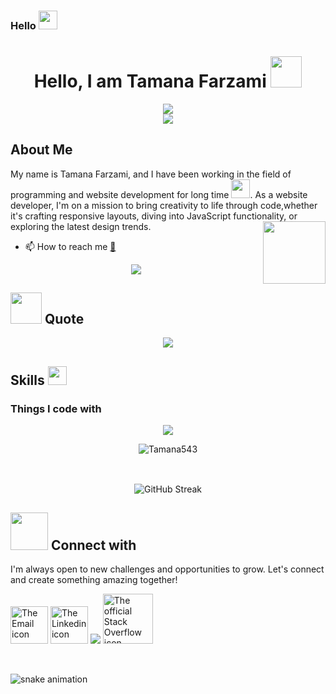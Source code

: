 ### Hello  <img src="https://emojis.slackmojis.com/emojis/images/1588315024/8823/hyperkitty.gif?1588315024" width="30" />

<h1 align="center">Hello, I am Tamana Farzami <img src="https://media.giphy.com/media/mGcNjsfWAjY5AEZNw6/giphy.gif" width="50"></h1>


 <div align="center" >
<a href="https://github.com/Tamana543" ><img src="https://readme-typing-svg.demolab.com?font=Bitter&weight=500&size=25&duration=4999&pause=1000&color=F0E7FF&center=true&multiline=true&random=true&width=1000&lines=Is+there+any+project+in+your+mind+,+find+me+here+:)" /></a>
  </div>
  
<div align="center">
<a href="https://github.com/Tamana543" ><img src="https://readme-typing-svg.demolab.com?font=Bitter&weight=500&size=25&duration=4999&pause=1000&color=F0E7FF&center=true&multiline=true&random=true&width=900&lines=Happy+To+See+You+Again+😄" /></a>
</div>

 
  
## About Me
My name is Tamana Farzami, and I have been working in the field of programming and website development for long time  <img src="https://emojis.slackmojis.com/emojis/images/1531849430/4246/blob-sunglasses.gif?1531849430" width="30"/>. 
As a  website developer, I'm on a mission to bring creativity to life through code,whether it's crafting responsive layouts, diving into JavaScript functionality, or exploring the latest design trends.
<img align='right' src='https://user-images.githubusercontent.com/5713670/87202985-820dcb80-c2b6-11ea-9f56-7ec461c497c3.gif' width='100'>


- 📫 How to reach me [📨](mailto:tamanafarzami33@gmail.com)



<div align="center">
<a href="https://quira.sh?utm_source=widgets&utm_campaign=Tamana543" ><img src="https://stats.quira.sh/Tamana543/github?theme=dark" /></a>
  </div>

  ## <img src="https://media.giphy.com/media/VgCDAzcKvsR6OM0uWg/giphy.gif" width="50"> Quote

<div align="center">
<a href="https://readme-daily-quotes.vercel.app/api" ><img src="https://readme-daily-quotes.vercel.app/api?theme=dark&font=courier_new&border_color=EDEADE&border_radius=20" /></a>
 <!--"Most good programmers do programming not because they expect to get paid or get adulation by the public, but because it is fun to program."
- Linus Torvalds
 &author=Tamana+Farzami&quote=Happiness+emanates+from+the+mind+and+sits+in+the+heart...+^_~
 -->
  </div>




## Skills <img src="https://media.giphy.com/media/WUlplcMpOCEmTGBtBW/giphy.gif" width="30">
<h3>Things I code with</h3>
<!--
<p align="center">
  <a href="https://skillicons.dev">
    <img src="https://skillicons.dev/icons?i=html,css,sass,tailwind,javascript,git,github,bootstrap,photoshop,illustrator,figma,codepen" />
   <!--foundation,canva, find a repo contains all of these -->
  <!--</a>
</p>-->

<p align="center">
  <a href="https://go-skill-icons.vercel.app/">
    <img
      src="https://go-skill-icons.vercel.app/api/icons?i=html,css,sass,tailwind,javascript,git,github,bootstrap,photoshop,illustrator,figma,codepen,canva"
    />
  </a>
</p>


<!--
<p>
  <img alt="HTML" src="https://img.shields.io/badge/-HTML-45b8d8?style=flat-square&logo=HTML&logoColor=white" />
  <img alt="Webpack" src="https://img.shields.io/badge/-Webpack-8DD6F9?style=flat-square&logo=css&logoColor=white" /> 
  <img alt="Docker" src="https://img.shields.io/badge/-Docker-46a2f1?style=flat-square&logo=sass&logoColor=white" />
  <img alt="github actions" src="https://img.shields.io/badge/-Github_Actions-2088FF?style=flat-square&logo=tailwind&logoColor=white" />
  <img alt="Google Cloud Platform" src="https://img.shields.io/badge/-Google_Cloud_Platform-1a73e8?style=flat-square&logo=javascript&logoColor=white" />
  <img alt="TypeScript" src="https://img.shields.io/badge/-TypeScript-007ACC?style=flat-square&logo=git&logoColor=white" />
  <img alt="Insomnia" src="https://img.shields.io/badge/-Insomnia-5849BE?style=flat-square&logo=github&logoColor=white" />
  <img alt="Apollo" src="https://img.shields.io/badge/-Apollo%20GraphQL-311C87?style=flat-square&logo=bootstrap&logoColor=white" />
  <img alt="Heroku" src="https://img.shields.io/badge/-Heroku-430098?style=flat-square&logo=photoshop&logoColor=white" />
  <img alt="redux" src="https://img.shields.io/badge/-Redux-764ABC?style=flat-square&logo=illustrator&logoColor=white" />
  <img alt="ReactiveX" src="https://img.shields.io/badge/-RxJs-B7178C?style=flat-square&logo=figma&logoColor=white" />
  <img alt="GraphQL" src="https://img.shields.io/badge/-GraphQL-E10098?style=flat-square&logo=codepen&logoColor=white" />
  <img alt="Sass" src="https://img.shields.io/badge/-Sass-CC6699?style=flat-square&logo=canva&logoColor=white" />
</p>
-->
<div align="center">
 <img src="https://github-readme-stats.vercel.app/api/top-langs?username=Tamana543&show_icons=true&theme=dark&locale=en&layout=compact" alt="Tamana543" />
</div>
 
<br>

##
<div align="center">

<img src="https://streak-stats.demolab.com?user=Tamana543&theme=dark&border_radius=5.2&card_width=500&hide_current_streak=false" alt="GitHub Streak" /> 
</div>



<div>
  

##  <img src="https://media.giphy.com/media/LnQjpWaON8nhr21vNW/giphy.gif" width="60"> Connect with 
 I'm always open to new challenges and opportunities to grow. Let's connect and create something amazing together!

  <a href="mailto:tamanafarzami33@gmail.com"><img src="https://upload.wikimedia.org/wikipedia/commons/1/1c/Email_icon-black.svg"   width="60" alt="The Email icon"></a> <a href="https://af.linkedin.com/in/tamana-farzami-"><img src="https://upload.wikimedia.org/wikipedia/commons/e/e9/Linkedin_icon.svg"  width="60" alt="The Linkedin icon" ></a>  <a href="https://www.reddit.com/user/Tamana_Farzami/?utm_source=share&utm_medium=web3x&utm_name=web3xcss&utm_term=1&utm_content=share_button"><img src="https://cdn.iconscout.com/icon/free/png-512/free-reddit-logo-icon-download-in-svg-png-gif-file-formats--brand-company-brands-pack-logos-icons-2284905.png?f=webp&w=55"></a> <a href="https://stackoverflow.com/users/23857966/tamana-farzami?tab=summary"><img  width="80" alt="The official Stack Overflow icon" src="https://upload.wikimedia.org/wikipedia/commons/thumb/e/ef/Stack_Overflow_icon.svg/512px-Stack_Overflow_icon.svg.png?20190716190036"></a>


</div>
<br>
<!--<div align="center">
<img src="https://github.com/mscoutermarsh/mscoutermarsh/blob/master/teeter.gif?raw=true"  /> 
</div>-->


<!--https://stackoverflow.com/users/23857966/tamana-farzami?tab=summary-->
<!--[gitartwork](gitartwork.svg)-->
![snake animation](https://github.com/eagrundy/eagrundy/blob/output/github-contribution-grid-snake.svg)
